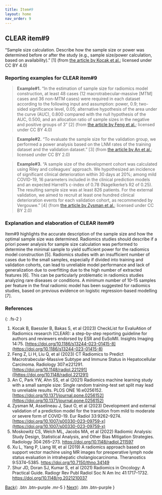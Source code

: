 ```yaml
---
title: Item#9
layout: home
nav_order: 9
---
```


## CLEAR item#9


“Sample size calculation. Describe how the sample size or power was determined before or after the study (e.g., sample size/power calculation, based on availability).” [1] (from [the article by Kocak et al.](https://insightsimaging.springeropen.com/articles/10.1186/s13244-023-01415-8); licensed under CC BY 4.0)


### Reporting examples for CLEAR item#9

> **Example#1.** “In the estimation of sample size for radiomics model construction, at least 48 cases (12 macrotrabecular-massive [MTM] cases and 36 non-MTM cases) were required in each dataset according to the following input and assumption: power, 0.9; two-sided significance level, 0.05; alternative hypothesis of the area under the curve (AUC), 0.800 compared with the null hypothesis of the AUC, 0.500, and an allocation ratio of sample sizes in the negative and positive groups of 3” [2] (from [the article by Feng et al.]([https://doi.org/10.1148/radiol.221291); licensed under CC BY 4.0)

> **Example#2.** “To evaluate the sample size for the validation group, we performed a power analysis based on the LNM rates of the training dataset and the validation dataset.” [3] (from [the article by An et al.](https://doi.org/10.1371/journal.pone.0256152); licensed under CC BY 2.0)

> **Example#3.** “A sample size of the development cohort was calculated using Riley and colleagues’ approach. We hypothesized an incidence of significant clinical deterioration within 30 days at 20%; among mild COVID-19, 16 parameters included in the clinical prediction models and an expected Harrell’s c-index of 0.78 (Nagelkerke’s R2 of 0.25). The resulting sample size was at least 826 patients. For the external validation, we aimed to recruit at least one hundred clinical deterioration events for each validation cohort, as recommended by Vergouwe.” [4] (from [the article by Zysman et al.](https://doi.org/10.1007/s00330-023-09759-x); licensed under CC BY 2.0)



### Explanation and elaboration of CLEAR item#9

Item#9 highlights the accurate description of the sample size and how the optimal sample size was determined. Radiomics studies should describe if a priori power analysis for sample size calculation was performed to determine the minimal sample to yield sufficient power for the radiomics model construction [5]. Radiomics studies with an insufficient number of cases due to the small samples, especially if divided into training and validation cohorts, can lead to unreliable model performance and lack of generalization due to overfitting due to the high number of extracted features [6]. This can be particularly problematic in radiomics studies analyzing rare diseases or conditions. A minimum number of 10–15 samples per feature in the final radiomic model has been suggested for radiomics studies, based on previous evidence on logistic regression-based modelling [7].

### References

{: .fs-2 }

1. 	Kocak B, Baessler B, Bakas S, et al (2023) CheckList for EvaluAtion of Radiomics research (CLEAR): a step-by-step reporting guideline for authors and reviewers endorsed by ESR and EuSoMII. Insights Imaging 14:75. [https://doi.org/10.1186/s13244-023-01415-8](https://doi.org/10.1186/s13244-023-01415-8)
2. 	Feng Z, Li H, Liu Q, et al (2023) CT Radiomics to Predict Macrotrabecular-Massive Subtype and Immune Status in Hepatocellular Carcinoma. Radiology 307:e221291. [https://doi.org/10.1148/radiol.221291]([https://doi.org/10.1148/radiol.221291)
3. 	An C, Park YW, Ahn SS, et al (2021) Radiomics machine learning study with a small sample size: Single random training-test set split may lead to unreliable results. PLOS ONE 16:e0256152. [https://doi.org/10.1371/journal.pone.0256152](https://doi.org/10.1371/journal.pone.0256152)
4. 	Zysman M, Asselineau J, Saut O, et al (2023) Development and external validation of a prediction model for the transition from mild to moderate or severe form of COVID-19. Eur Radiol 33:9262–9274. [https://doi.org/10.1007/s00330-023-09759-x](https://doi.org/10.1007/s00330-023-09759-x)
5. 	Moskowitz CS, Welch ML, Jacobs MA, et al (2022) Radiomic Analysis: Study Design, Statistical Analysis, and Other Bias                     Mitigation Strategies. Radiology 304:265–273. https://doi.org/10.1148/radiol.211597
6. 	Xu L, Yang P, Liang W, et al (2019) A radiomics approach based on support vector machine using MR images for preoperative lymph node status evaluation in intrahepatic cholangiocarcinoma. Theranostics 9:5374–5385. https://doi.org/10.7150/thno.34149
7. 	Shur JD, Doran SJ, Kumar S, et al (2021) Radiomics in Oncology: A Practical Guide. Radiogr Rev Publ Radiol Soc N Am Inc 41:1717–1732. https://doi.org/10.1148/rg.2021210037


[Back](https://radiomic.github.io/CLEAR-E3/docs/Item8.html){: .btn .btn-purple .mr-5 }
[Next](https://radiomic.github.io/CLEAR-E3/docs/Item10.html){: .btn .btn-purple   }






